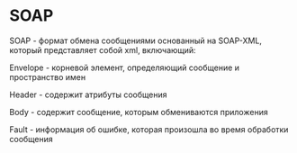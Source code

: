 # **SOAP**

SOAP - формат обмена сообщениями основанный на SOAP-XML, который представляет собой xml, включающий:

Envelope - корневой элемент, определяющий сообщение и пространство имен

Header - содержит атрибуты сообщения

Body - содержит сообщение, которым обмениваются приложения

Fault - информация об ошибке, которая произошла во время обработки сообщения